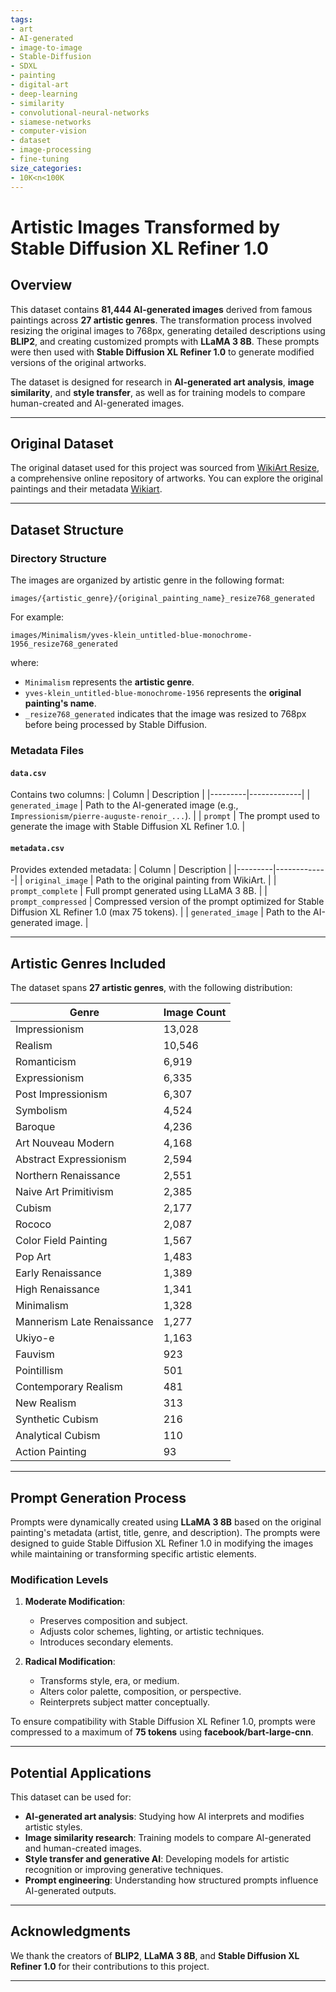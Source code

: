 ```yaml
---
tags:
- art
- AI-generated
- image-to-image
- Stable-Diffusion
- SDXL
- painting
- digital-art
- deep-learning
- similarity
- convolutional-neural-networks
- siamese-networks
- computer-vision
- dataset
- image-processing
- fine-tuning
size_categories:
- 10K<n<100K
---
```

# Artistic Images Transformed by Stable Diffusion XL Refiner 1.0

## Overview
This dataset contains **81,444 AI-generated images** derived from famous paintings across **27 artistic genres**. The transformation process involved resizing the original images to 768px, generating detailed descriptions using **BLIP2**, and creating customized prompts with **LLaMA 3 8B**. These prompts were then used with **Stable Diffusion XL Refiner 1.0** to generate modified versions of the original artworks.

The dataset is designed for research in **AI-generated art analysis**, **image similarity**, and **style transfer**, as well as for training models to compare human-created and AI-generated images.

---
## Original Dataset
The original dataset used for this project was sourced from [WikiArt Resize](https://huggingface.co/datasets/Dant33/WikiArt-81K-BLIP_2-768x768), a comprehensive online repository of artworks. You can explore the original paintings and their metadata [Wikiart](https://huggingface.co/datasets/Dant33/WikiArt-81K-BLIP_2-captions).

---

## Dataset Structure

### Directory Structure
The images are organized by artistic genre in the following format:
```
images/{artistic_genre}/{original_painting_name}_resize768_generated
```
For example:
```
images/Minimalism/yves-klein_untitled-blue-monochrome-1956_resize768_generated
```
where:
- `Minimalism` represents the **artistic genre**.
- `yves-klein_untitled-blue-monochrome-1956` represents the **original painting's name**.
- `_resize768_generated` indicates that the image was resized to 768px before being processed by Stable Diffusion.


### Metadata Files
#### `data.csv`
Contains two columns:
| Column | Description |
|---------|-------------|
| `generated_image` | Path to the AI-generated image (e.g., `Impressionism/pierre-auguste-renoir_...`). |
| `prompt` | The prompt used to generate the image with Stable Diffusion XL Refiner 1.0. |

#### `metadata.csv`
Provides extended metadata:
| Column | Description |
|---------|-------------|
| `original_image` | Path to the original painting from WikiArt. |
| `prompt_complete` | Full prompt generated using LLaMA 3 8B. |
| `prompt_compressed` | Compressed version of the prompt optimized for Stable Diffusion XL Refiner 1.0 (max 75 tokens). |
| `generated_image` | Path to the AI-generated image. |

---

## Artistic Genres Included
The dataset spans **27 artistic genres**, with the following distribution:

| Genre | Image Count |
|----------------------------|-------------|
| Impressionism | 13,028 |
| Realism | 10,546 |
| Romanticism | 6,919 |
| Expressionism | 6,335 |
| Post Impressionism | 6,307 |
| Symbolism | 4,524 |
| Baroque | 4,236 |
| Art Nouveau Modern | 4,168 |
| Abstract Expressionism | 2,594 |
| Northern Renaissance | 2,551 |
| Naive Art Primitivism | 2,385 |
| Cubism | 2,177 |
| Rococo | 2,087 |
| Color Field Painting | 1,567 |
| Pop Art | 1,483 |
| Early Renaissance | 1,389 |
| High Renaissance | 1,341 |
| Minimalism | 1,328 |
| Mannerism Late Renaissance | 1,277 |
| Ukiyo-e | 1,163 |
| Fauvism | 923 |
| Pointillism | 501 |
| Contemporary Realism | 481 |
| New Realism | 313 |
| Synthetic Cubism | 216 |
| Analytical Cubism | 110 |
| Action Painting | 93 |

---

## Prompt Generation Process
Prompts were dynamically created using **LLaMA 3 8B** based on the original painting's metadata (artist, title, genre, and description). The prompts were designed to guide Stable Diffusion XL Refiner 1.0 in modifying the images while maintaining or transforming specific artistic elements.

### Modification Levels
1. **Moderate Modification**:
   - Preserves composition and subject.
   - Adjusts color schemes, lighting, or artistic techniques.
   - Introduces secondary elements.

2. **Radical Modification**:
   - Transforms style, era, or medium.
   - Alters color palette, composition, or perspective.
   - Reinterprets subject matter conceptually.

To ensure compatibility with Stable Diffusion XL Refiner 1.0, prompts were compressed to a maximum of **75 tokens** using **facebook/bart-large-cnn**.

---

## Potential Applications
This dataset can be used for:
- **AI-generated art analysis**: Studying how AI interprets and modifies artistic styles.
- **Image similarity research**: Training models to compare AI-generated and human-created images.
- **Style transfer and generative AI**: Developing models for artistic recognition or improving generative techniques.
- **Prompt engineering**: Understanding how structured prompts influence AI-generated outputs.

---


## Acknowledgments
We thank the creators of **BLIP2**, **LLaMA 3 8B**, and **Stable Diffusion XL Refiner 1.0** for their contributions to this project.

---
